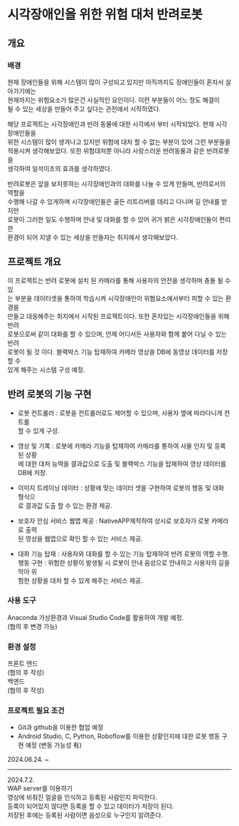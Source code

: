 # 시각장애인을 위한 위험 대처 반려로봇  

## 개요  
### 배경  
현재 장애인들을 위해 시스템이 많이 구성되고 있지만 아직까지도 장애인들이 혼자서 살아가기에는  
현재까지는 위험요소가 많은건 사실적인 요인이다. 이런 부분들이 어느 정도 해결이  
될 수 있는 세상을 만들어 주고 싶다는 관전에서 시작하였다.  

해당 프로젝트는 시각장애인과 반려 동물에 대한 시각에서 부터 시작되었다. 현재 시각장애인들을  
위한 시스템이 많이 생겨나고 있지만 위험에 대처 할 수 없는 부분이 있어 그런 부분들을 
적용시켜 생각해보았다.  또한 위험대처뿐 아니라 사랑스러운 반려동물과 같은 반려로봇을  
생각하여 일석이조의 효과를 생각하였다.  

반려로봇은 앞을 보지못하는 시각장애인과의 대화를 나눌 수 있게 만들며, 반려로서의 역할을  
수행해 나갈 수 있게하며 시각장애인들은 골든 리트리버를 데리고 다니며 길 안내를 받지만  
로봇이 그러한 일도 수행하며 안내 및 대화를 할 수 있어 귀가 밝은 시각장애인들이 편리한  
환경이 되어 지낼 수 있는 세상을 만들자는 취지에서 생각해보았다.  

## 프로젝트 개요  

이 프로젝트는 반려 로봇에 설치 된 카메라를 통해 사용자의 안전을 생각하며 충돌 될 수 있  
는 부분을 데이터셋을 통하여 학습시켜 시각장애인이 위험요소에서부터 피할 수 있는 환경을  
만들고 대응해주는 취지에서 시작된 프로젝트이다. 또한 혼자있는 시각장애인들을 위해 반려  
로봇으로써 같이 대화를 할 수 있으며, 언제 어디서든 사용자와 함께 붙어 다닐 수 있는 반려  
로봇이 될 것 이다. 블랙박스 기능 탑재하여 카메라 영상을 DB에 동영상 데이터를 저장할 수  
있게 해주는 시스템 구성 예정.  

## 반려 로봇의 기능 구현  
- 로봇 컨트롤러 : 로봇을 컨트롤러로도 제어할 수 있으며, 사용자 옆에 따라다니게 컨트롤  
할 수 있게 구성.

- 영상 및 기록 : 로봇에 카메라 기능을 탑재하여 카메라를 통하여 사물 인지 및 등록된 상황  
에 대한 대처 능력을 결과값으로 도출 및 블랙박스 기능을 탑재하여 영상 데이터를 DB에 저장.

- 이미지 트레이닝 데이터 : 상황에 맞는 데이터 셋을 구현하여 로봇의 행동 및 대화 형식으  
로 결과값 도출 할 수 있는 환경 제공.

- 보호자 안심 서비스 웹앱 제공 : NativeAPP제작하여 상시로 보호자가 로봇 카메라로 출력  
된 영상을 웹앱으로 확인 할 수 있는 서비스 제공.

- 대화 기능 탑재 : 사용자와 대화를 할 수 있는 기능 탑재하여 반려 로봇의 역할 수행.  
행동 구현 : 위험한 상황이 발생될 시 로봇이 안내 음성으로 안내하고 사용자의 길을 막아 위  
험한 상황을 대처 할 수 있게 해주는 서비스 제공.  

### 사용 도구  
Anaconda 가상환경과 Visual Studio Code를 활용하여 개발 예정.  
(협의 후 변경 가능)  

### 환경 설정  
프론트 엔드  
(협의 후 작성)  
백엔드  
(협의 후 작성)  

### 프로젝트 필요 조건  
- Git과 github을 이용한 협업 예정  
- Android Studio, C, Python, Roboflow를 이용한 상황인지에 대한 로봇 행동 구현 예정 (변동 가능성 有)  

2024.06.24. ~ 
<hr>

2024.7.2.   
WAP server를 이용하기  
영상에 비춰진 얼굴을 인식하고 등록된 사람인지 파익한다.  
등록이 되어있지 않다면 등록을 할 수 있고 데이터가 저장이 된다.  
저장된 후에는 등록된 사람이면 음성으로 누구인지 알려준다.
